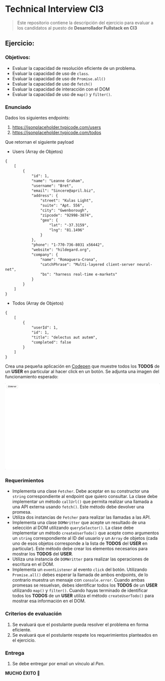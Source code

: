 # Technical Interview CI3
> Este repositorio contiene la descripción del ejercicio para evaluar a los candidatos al puesto de **Desarrollador Fullstack en CI3**

## Ejercicio:

### Objetivos:
* Evaluar la capacidad de resolución eficiente de un problema.
* Evaluar la capacidad de uso de `class`.
* Evaluar la capacidad de uso de `Promise.all()`
* Evaluar la capacidad de uso de `fetch()`
* Evaluar la capacidad de interacción con el DOM
* Evaluar la capacidad de uso de `map()` y `filter()`.

### Enunciado
Dados los siguientes endpoints:

1. https://jsonplaceholder.typicode.com/users
2. https://jsonplaceholder.typicode.com/todos

Que retornan el siguiente payload

+ Users (Array de Objetos)
```
{
    [
        {
            "id": 1,
            "name": "Leanne Graham",
            "username": "Bret",
            "email": "Sincere@april.biz",
            "address": {
                "street": "Kulas Light",
                "suite": "Apt. 556",
                "city": "Gwenborough",
                "zipcode": "92998-3874",
                "geo": {
                    "lat": "-37.3159",
                    "lng": "81.1496"
                }
            },
            "phone": "1-770-736-8031 x56442",
            "website": "hildegard.org",
            "company": {
                "name": "Romaguera-Crona",
                "catchPhrase": "Multi-layered client-server neural-net",
                "bs": "harness real-time e-markets"
            }
        }
    ]
}
```

+ Todos (Array de Objetos)
```
{
    [
        {
            "userId": 1,
            "id": 1,
            "title": "delectus aut autem",
            "completed": false
        }
    ]
}
```

Crea una pequeña aplicación en [Codepen](https://codepen.io) que muestre todos los **TODOS** de un **USER** en particular al hacer click en un botón.
Se adjunta una imagen del funcionamiento esperado:

<img src="https://github.com/nicoavila/technical-interview-hicapps/blob/master/expected.gif">

### Requerimientos
* Implementa una clase `Fetcher`. Debe aceptar en su constructor una `string` correspondiente al endpoint que quiero consultar. La clase debe implementar un método `callUrl()` que permita realizar una llamada a una API externa usando `fetch()`. Este método debe devolver una promesa.
* Utiliza dos instancias de `Fetcher` para realizar las llamadas a las API.
* Implementa una clase `DOMWritter` que acepte un resultado de una selección al DOM utilizando `querySelector()`. La clase debe implementar un método `createUserTodo()` que acepte como argumentos un `string` correspondiente al ID del usuario y un `Array` de objetos (cada uno de esos objetos corresponde a la lista de **TODOS** del **USER** en particular). Este método debe crear los elementos necesarios para mostrar los **TODOS** del **USER**.
* Utiliza una instancia de `DOMWritter` para realizar las operaciones de escritura en el DOM.
* Implementa un `eventListener` al evento `click` del botón. Utilizando `Promise.all()` debes esperar la llamada de ambos endpoints, de lo contrario muestra un mensaje con `console.error`. Cuando ambas promesas se resuelvan, debes identificar todos los **TODOS** de un **USER** utilizando `map()` y `filter()`. Cuando hayas terminado de identificar todos los **TODOS** de un **USER** utiliza el método `createUserTodo()` para mostrar esa información en el DOM.

### Criterios de evaluación
1. Se evaluará que el postulante pueda resolver el problema en forma eficiente.
2. Se evaluará que el postulante respete los requerimientos planteados en el ejercicio.

### Entrega
1. Se debe entregar por email un vínculo al _Pen_.

**MUCHO ÉXITO :tada:**